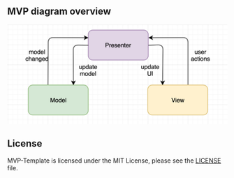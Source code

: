 ## MVP diagram overview
![Preview](/Module%20MVP/assets/mvp-diagram.png)

## License
MVP-Template is licensed under the MIT License, please see the [LICENSE](LICENSE) file.
